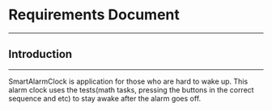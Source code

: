 # Requirements Document
------------------------
## Introduction
------------------------
SmartAlarmClock is application for those who are hard to wake up. This alarm clock uses the tests(math tasks, pressing the buttons in the correct sequence and etc) to stay awake after the alarm goes off.
